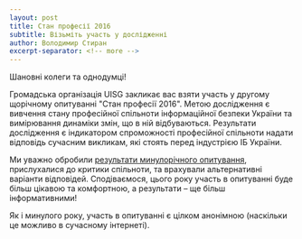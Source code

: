 ```yaml
---
layout: post
title: Стан професії 2016
subtitle: Візьміть участь у дослідженні
author: Володимир Стиран
excerpt-separator: <!-- more -->
---
```


Шановні колеги та однодумці!

Громадська організація UISG закликає вас взяти участь у другому щорічному опитуванні "Стан професії 2016". Метою дослідження є вивчення стану професійної спільноти інформаційної безпеки України та вимірювання динаміки змін, що в ній відбуваються. Результати дослідження є індикатором спроможності професійної спільноти надати відповідь сучасним викликам, які стоять перед індустрією ІБ України.
<!-- more -->

Ми уважно обробили [результати минулорічного опитування](_posts/2016-03-03-state-of-profession-2015.md), прислухалися до критики спільноти, та врахували альтернативні варіанти відповідей. Сподіваємося, цього року участь в опитуванні буде більш цікавою та комфортною, а результати – ще більш інформативними!

Як і минулого року, участь в опитуванні є цілком анонімною (наскільки це можливо в сучасному інтернеті).

<script>(function(t,e,c,n){var o,s,r;t.SMCX=t.SMCX||[],e.getElementById(n)||(o=e.getElementsByTagName(c),s=o[o.length-1],r=e.createElement(c),r.type="text/javascript",r.async=!0,r.id=n,r.src=["https:"===location.protocol?"https://":"http://","widget.surveymonkey.com/collect/website/js/ZbOcbXj92uSLmpzo82LrWMa8h_2Bdy_2FJHIu7Sr_2F_2F8l5TaRhhcIEvxru_2FncRdu9ahb1.js"].join(""),s.parentNode.insertBefore(r,s))})(window,document,"script","smcx-sdk");</script>
